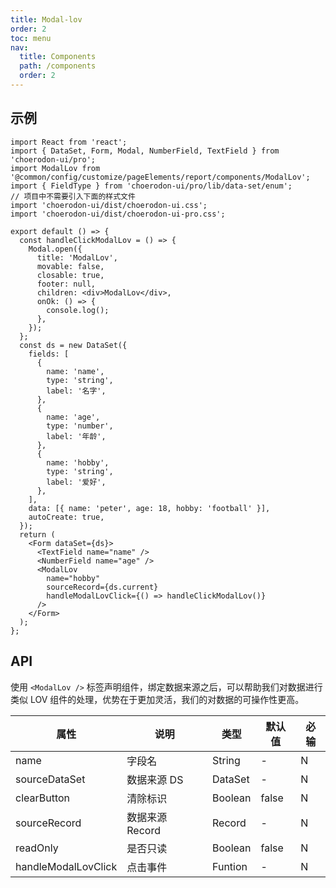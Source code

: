 ```yaml
---
title: Modal-lov
order: 2
toc: menu
nav:
  title: Components
  path: /components
  order: 2
---
```


## 示例

```tsx
import React from 'react';
import { DataSet, Form, Modal, NumberField, TextField } from 'choerodon-ui/pro';
import ModalLov from '@common/config/customize/pageElements/report/components/ModalLov';
import { FieldType } from 'choerodon-ui/pro/lib/data-set/enum';
// 项目中不需要引入下面的样式文件
import 'choerodon-ui/dist/choerodon-ui.css';
import 'choerodon-ui/dist/choerodon-ui-pro.css';

export default () => {
  const handleClickModalLov = () => {
    Modal.open({
      title: 'ModalLov',
      movable: false,
      closable: true,
      footer: null,
      children: <div>ModalLov</div>,
      onOk: () => {
        console.log();
      },
    });
  };
  const ds = new DataSet({
    fields: [
      {
        name: 'name',
        type: 'string',
        label: '名字',
      },
      {
        name: 'age',
        type: 'number',
        label: '年龄',
      },
      {
        name: 'hobby',
        type: 'string',
        label: '爱好',
      },
    ],
    data: [{ name: 'peter', age: 18, hobby: 'football' }],
    autoCreate: true,
  });
  return (
    <Form dataSet={ds}>
      <TextField name="name" />
      <NumberField name="age" />
      <ModalLov
        name="hobby"
        sourceRecord={ds.current}
        handleModalLovClick={() => handleClickModalLov()}
      />
    </Form>
  );
};
```

## API

使用 `<ModalLov />` 标签声明组件，绑定数据来源之后，可以帮助我们对数据进行类似 LOV 组件的处理，优势在于更加灵活，我们的对数据的可操作性更高。

| 属性                | 说明            | 类型    | 默认值 | 必输 |
| ------------------- | --------------- | ------- | ------ | ---- |
| name                | 字段名          | String  | -      | N    |
| sourceDataSet       | 数据来源 DS     | DataSet | -      | N    |
| clearButton         | 清除标识        | Boolean | false  | N    |
| sourceRecord        | 数据来源 Record | Record  | -      | N    |
| readOnly            | 是否只读        | Boolean | false  | N    |
| handleModalLovClick | 点击事件        | Funtion | -      | N    |
